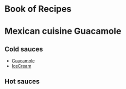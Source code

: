 # Book of Recipes
# Mexican cuisine Guacamole
## Cold sauces
* [Guacamole](guacamole.md)
* [IceCream](icecream.md)

## Hot sauces
